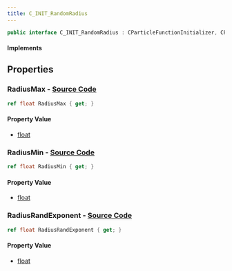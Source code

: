 ```yaml
---
title: C_INIT_RandomRadius
---
```


```csharp
public interface C_INIT_RandomRadius : CParticleFunctionInitializer, CParticleFunction, ISchemaClass<CParticleFunction>, ISchemaClass<CParticleFunctionInitializer>, ISchemaClass<C_INIT_RandomRadius>, ISchemaField, ISchemaClass, INativeHandle
```

#### Implements

## Properties

### **RadiusMax** - [Source Code](https://github.com/swiftly-solution/swiftlys2/blob/main/managed/src/SwiftlyS2.Generated/Schemas/Interfaces/C_INIT_RandomRadius.cs#L18)

```csharp
ref float RadiusMax { get; }
```

#### Property Value

- [float](https://learn.microsoft.com/dotnet/api/system.single)

### **RadiusMin** - [Source Code](https://github.com/swiftly-solution/swiftlys2/blob/main/managed/src/SwiftlyS2.Generated/Schemas/Interfaces/C_INIT_RandomRadius.cs#L16)

```csharp
ref float RadiusMin { get; }
```

#### Property Value

- [float](https://learn.microsoft.com/dotnet/api/system.single)

### **RadiusRandExponent** - [Source Code](https://github.com/swiftly-solution/swiftlys2/blob/main/managed/src/SwiftlyS2.Generated/Schemas/Interfaces/C_INIT_RandomRadius.cs#L20)

```csharp
ref float RadiusRandExponent { get; }
```

#### Property Value

- [float](https://learn.microsoft.com/dotnet/api/system.single)

